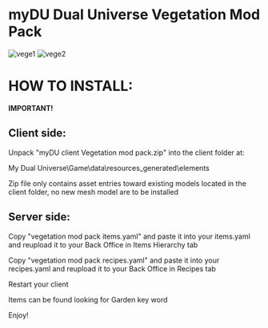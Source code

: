 # myDU Dual Universe Vegetation Mod Pack

![vege1](https://github.com/user-attachments/assets/4379e349-c3e2-4954-aa5e-72061c061b55)
![vege2](https://github.com/user-attachments/assets/e3482f3c-8bdc-4356-9f82-f72ba6316f67)


# HOW TO INSTALL:
**IMPORTANT!**

## Client side:

Unpack "myDU client Vegetation mod pack.zip" into the client folder at:     

My Dual Universe\Game\data\resources_generated\elements

Zip file only contains asset entries toward existing models located in the client folder, no new mesh model are to be installed

## Server side:

Copy "vegetation mod pack items.yaml" and paste it into your items.yaml and reupload it to your Back Office in Items Hierarchy tab

Copy "vegetation mod pack recipes.yaml" and paste it into your recipes.yaml and reupload it to your Back Office in Recipes tab

Restart your client

Items can be found looking for Garden key word

Enjoy!

